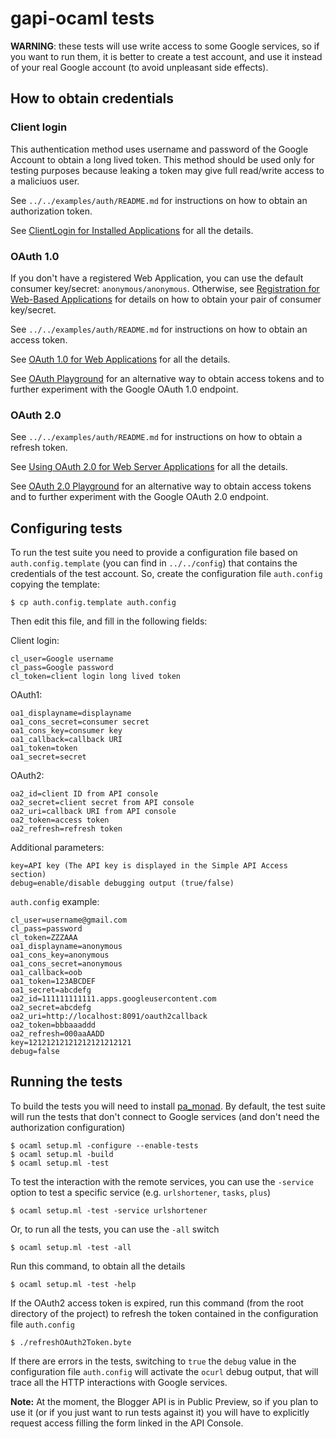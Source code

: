 gapi-ocaml tests
================

**WARNING**: these tests will use write access to some Google services, so
if you want to run them, it is better to create a test account, and use it
instead of your real Google account (to avoid unpleasant side effects).

How to obtain credentials
-------------------------

### Client login

This authentication method uses username and password of the Google Account to
obtain a long lived token. This method should be used only for testing
purposes because leaking a token may give full read/write access to a
maliciuos user.

See `../../examples/auth/README.md` for instructions on how to obtain an
authorization token.

See [ClientLogin for Installed Applications](http://code.google.com/apis/accounts/docs/AuthForInstalledApps.html) for all the details.

### OAuth 1.0

If you don't have a registered Web Application, you can use the default
consumer key/secret: `anonymous/anonymous`. Otherwise, see [Registration for Web-Based Applications](http://code.google.com/apis/accounts/docs/RegistrationForWebAppsAuto.html)
for details on how to obtain your pair of consumer key/secret.

See `../../examples/auth/README.md` for instructions on how to obtain an
access token.

See [OAuth 1.0 for Web Applications](http://code.google.com/apis/accounts/docs/OAuth.html) for all the details.

See [OAuth Playground](http://googlecodesamples.com/oauth_playground/) for an
alternative way to obtain access tokens and to further experiment with the
Google OAuth 1.0 endpoint.

### OAuth 2.0

See `../../examples/auth/README.md` for instructions on how to obtain a
refresh token.

See [Using OAuth 2.0 for Web Server Applications](http://code.google.com/apis/accounts/docs/OAuth2WebServer.html) for all the details.

See [OAuth 2.0 Playground](https://code.google.com/oauthplayground/) for an
alternative way to obtain access tokens and to further experiment with the
Google OAuth 2.0 endpoint.

Configuring tests
-----------------

To run the test suite you need to provide a configuration file based on
`auth.config.template` (you can find in `../../config`) that contains the
credentials of the test account. So, create the configuration file
`auth.config` copying the template:

    $ cp auth.config.template auth.config

Then edit this file, and fill in the following fields:

Client login:

    cl_user=Google username
    cl_pass=Google password
    cl_token=client login long lived token

OAuth1:

    oa1_displayname=displayname
    oa1_cons_secret=consumer secret
    oa1_cons_key=consumer key
    oa1_callback=callback URI
    oa1_token=token
    oa1_secret=secret

OAuth2:

    oa2_id=client ID from API console
    oa2_secret=client secret from API console
    oa2_uri=callback URI from API console
    oa2_token=access token
    oa2_refresh=refresh token

Additional parameters:

    key=API key (The API key is displayed in the Simple API Access section)
    debug=enable/disable debugging output (true/false)

`auth.config` example:

    cl_user=username@gmail.com
    cl_pass=password
    cl_token=ZZZAAA
    oa1_displayname=anonymous
    oa1_cons_key=anonymous
    oa1_cons_secret=anonymous
    oa1_callback=oob
    oa1_token=123ABCDEF
    oa1_secret=abcdefg
    oa2_id=111111111111.apps.googleusercontent.com
    oa2_secret=abcdefg
    oa2_uri=http://localhost:8091/oauth2callback
    oa2_token=bbbaaaddd
    oa2_refresh=000aaAADD
    key=12121212121212121212121
    debug=false

Running the tests
-----------------

To build the tests you will need to install
[pa_monad](http://www.cas.mcmaster.ca/~carette/pa_monad/). By default, the
test suite will run the tests that don't connect to Google services (and don't
need the authorization configuration)

    $ ocaml setup.ml -configure --enable-tests
    $ ocaml setup.ml -build
    $ ocaml setup.ml -test

To test the interaction with the remote services, you can use the `-service`
option to test a specific service (e.g. `urlshortener`, `tasks`, `plus`)

    $ ocaml setup.ml -test -service urlshortener

Or, to run all the tests, you can use the `-all` switch

    $ ocaml setup.ml -test -all

Run this command, to obtain all the details

    $ ocaml setup.ml -test -help

If the OAuth2 access token is expired, run this command (from the root
directory of the project) to refresh the token contained in the configuration
file `auth.config`

    $ ./refreshOAuth2Token.byte

If there are errors in the tests, switching to `true` the `debug` value in the
configuration file `auth.config` will activate the `ocurl` debug output, that
will trace all the HTTP interactions with Google services.

**Note:** At the moment, the Blogger API is in Public Preview, so if you plan
to use it (or if you just want to run tests against it) you will have to
explicitly request access filling the form linked in the API Console.

